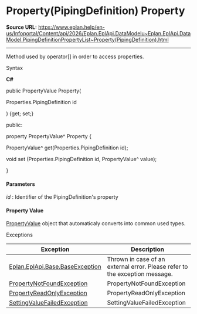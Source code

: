 # Property(PipingDefinition) Property

**Source URL:** https://www.eplan.help/en-us/Infoportal/Content/api/2026/Eplan.EplApi.DataModelu~Eplan.EplApi.DataModel.PipingDefinitionPropertyList~Property(PipingDefinition).html

---

Method used by operator[] in order to access properties.

Syntax

**C#**



public PropertyValue Property( 

   Properties.PipingDefinition id

) {get; set;}

public:

property PropertyValue^ Property {

   PropertyValue^ get(Properties.PipingDefinition id);

   void set (Properties.PipingDefinition id, PropertyValue^ value);

}


#### Parameters

*id*
:   Identifier of the PipingDefinition's property

#### Property Value

[PropertyValue](Eplan.EplApi.DataModelu~Eplan.EplApi.DataModel.PropertyValue.html) object that automaticaly converts into common used types.

Exceptions

| Exception | Description |
| --- | --- |
| [Eplan.EplApi.Base.BaseException](Eplan.EplApi.Baseu~Eplan.EplApi.Base.BaseException.html) | Thrown in case of an external error. Please refer to the exception message. |
| [PropertyNotFoundException](Eplan.EplApi.DataModelu~Eplan.EplApi.DataModel.PropertyNotFoundException.html) | PropertyNotFoundException |
| [PropertyReadOnlyException](Eplan.EplApi.DataModelu~Eplan.EplApi.DataModel.PropertyReadOnlyException.html) | PropertyReadOnlyException |
| [SettingValueFailedException](Eplan.EplApi.DataModelu~Eplan.EplApi.DataModel.SettingValueFailedException.html) | SettingValueFailedException |
